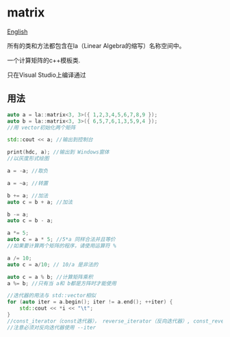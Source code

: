 # matrix
[English](./README.md)

所有的类和方法都包含在la（Linear Algebra的缩写）名称空间中。

一个计算矩阵的c++模板类.

只在Visual Studio上编译通过

## 用法
```c++
auto a = la::matrix<3, 3>({ 1,2,3,4,5,6,7,8,9 });
auto b = la::matrix<3, 3>({ 6,5,7,6,1,3,5,9,4 });
//用 vector初始化两个矩阵
```
```c++
std::cout << a; //输出到控制台
```
```c++
print(hdc, a); //输出到 Windows窗体
//以灰度形式绘图
```
```c++
a = -a; //取负
```
```c++
a = ~a; //转置
```
```c++
b += a; //加法
auto c = b + a; //加法
```
```c++
b -= a;
auto c = b - a;
```
```c++
a *= 5;
auto c = a * 5; //5*a 同样合法并且等价
//如果要计算两个矩阵的程序，请使用运算符 %
```
```c++
a /= 10;
auto c = a/10; // 10/a 是非法的
```
```c++
auto c = a % b; //计算矩阵乘积
a %= b; //只有当 a和 b都是方阵时才能使用
```
```c++
//迭代器的用法与 std::vector相似
for (auto iter = a.begin(); iter != a.end(); ++iter) {
    std::cout << *i << "\t";
}
//const_iterator（const迭代器）， reverse_iterator（反向迭代器）, const_reverse_iterator（const反向带迭器） 同样可用
//注意必须对反向迭代器使用 --iter
```
